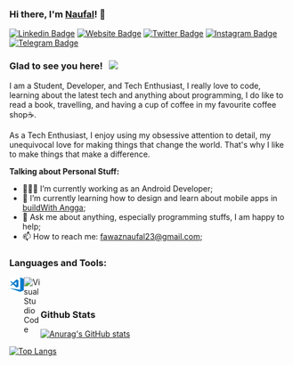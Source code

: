 ### Hi there, I'm [Naufal](https://andriawan24.github.io)! 👋

[![Linkedin Badge](https://img.shields.io/badge/-LinkedIn-0e76a8?style=flat-square&logo=Linkedin&logoColor=white)](https://linkedin.com/in/naufal-fawwaz-andriawan)
[![Website Badge](https://img.shields.io/badge/Website-3b5998?style=flat-square&logo=google-chrome&logoColor=white)](https://andriawan24.github.io)
[![Twitter Badge](https://img.shields.io/badge/-Twitter-00acee?style=flat-square&logo=Twitter&logoColor=white)](https://twitter.com/fawaznaufal23)
[![Instagram Badge](https://img.shields.io/badge/-Instagram-e4405f?style=flat-square&logo=Instagram&logoColor=white)](https://instagram.com/andriawan245/)
[![Telegram Badge](https://img.shields.io/badge/-Telegram-0088cc?style=flat-square&logo=Telegram&logoColor=white)](https://t.me/andriawan24)

### Glad to see you here! &nbsp; ![](https://visitor-badge.glitch.me/badge?page_id=andriawan24.andriawan24)

I am a Student, Developer, and Tech Enthusiast, I really love to code, learning about the latest tech and anything about programming, I do like to read a book, travelling, and having a cup of coffee in my favourite coffee shop☕️.

As a Tech Enthusiast, I enjoy using my obsessive attention to detail, my unequivocal love for making things that change the world. That's why I like to make things that make a difference.

**Talking about Personal Stuff:**

- 👨🏻‍💻 I’m currently working as an Android Developer;
- 🚀 I’m currently learning how to design and learn about mobile apps in [buildWith Angga](https://buildwithangga.com/);
- 💬 Ask me about anything, especially programming stuffs, I am happy to help;
- 📫 How to reach me: [fawaznaufal23@gmail.com](mailto:fawaznaufal23@gmail.com);

### Languages and Tools:
<img align="left" alt="Visual Studio Code" width="26px" src="https://raw.githubusercontent.com/github/explore/80688e429a7d4ef2fca1e82350fe8e3517d3494d/topics/visual-studio-code/visual-studio-code.png" /> 
<img align="left" alt="Visual Studio Code" width="30px" src="https://1.bp.blogspot.com/-LgTa-xDiknI/X4EflN56boI/AAAAAAAAPuk/24YyKnqiGkwRS9-_9suPKkfsAwO4wHYEgCLcBGAsYHQ/s0/image9.png" /><br /><br />

### Github Stats
[![Anurag's GitHub stats](https://github-readme-stats.vercel.app/api?username=andriawan24)](https://github.com/anuraghazra/github-readme-stats)

[![Top Langs](https://github-readme-stats.vercel.app/api/top-langs/?username=andriawan24&layout=compact)](https://github.com/anuraghazra/github-readme-stats)